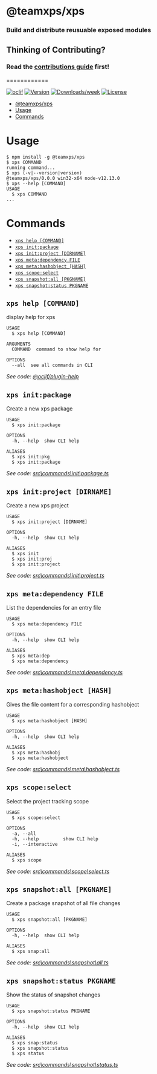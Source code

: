 # @teamxps/xps
### Build and distribute reusuable exposed modules

## Thinking of Contributing?
### Read the [contributions guide](docs/CONTRIBUTIONS.md) first!
============


[![oclif](https://img.shields.io/badge/cli-oclif-brightgreen.svg)](https://oclif.io)
[![Version](https://img.shields.io/npm/v/@teamxps/xps.svg)](https://npmjs.org/package/@teamxps/xps)
[![Downloads/week](https://img.shields.io/npm/dw/@teamxps/xps.svg)](https://npmjs.org/package/@teamxps/xps)
[![License](https://img.shields.io/npm/l/@teamxps/xps.svg)](https://github.com/teamxps/xps/blob/master/package.json)

<!-- toc -->
* [@teamxps/xps](#teamxpsxps)
* [Usage](#usage)
* [Commands](#commands)
<!-- tocstop -->
<!-- tocstop -->

# Usage
<!-- usage -->
```sh-session
$ npm install -g @teamxps/xps
$ xps COMMAND
running command...
$ xps (-v|--version|version)
@teamxps/xps/0.0.0 win32-x64 node-v12.13.0
$ xps --help [COMMAND]
USAGE
  $ xps COMMAND
...
```
<!-- usagestop -->
<!-- usagestop -->
# Commands
<!-- commands -->
* [`xps help [COMMAND]`](#xps-help-command)
* [`xps init:package`](#xps-initpackage)
* [`xps init:project [DIRNAME]`](#xps-initproject-dirname)
* [`xps meta:dependency FILE`](#xps-metadependency-file)
* [`xps meta:hashobject [HASH]`](#xps-metahashobject-hash)
* [`xps scope:select`](#xps-scopeselect)
* [`xps snapshot:all [PKGNAME]`](#xps-snapshotall-pkgname)
* [`xps snapshot:status PKGNAME`](#xps-snapshotstatus-pkgname)

## `xps help [COMMAND]`

display help for xps

```
USAGE
  $ xps help [COMMAND]

ARGUMENTS
  COMMAND  command to show help for

OPTIONS
  --all  see all commands in CLI
```

_See code: [@oclif/plugin-help](https://github.com/oclif/plugin-help/blob/v2.2.3/src\commands\help.ts)_

## `xps init:package`

Create a new xps package

```
USAGE
  $ xps init:package

OPTIONS
  -h, --help  show CLI help

ALIASES
  $ xps init:pkg
  $ xps init:package
```

_See code: [src\commands\init\package.ts](https://github.com/teamxps/xps/blob/v0.0.0/src\commands\init\package.ts)_

## `xps init:project [DIRNAME]`

Create a new xps project

```
USAGE
  $ xps init:project [DIRNAME]

OPTIONS
  -h, --help  show CLI help

ALIASES
  $ xps init
  $ xps init:proj
  $ xps init:project
```

_See code: [src\commands\init\project.ts](https://github.com/teamxps/xps/blob/v0.0.0/src\commands\init\project.ts)_

## `xps meta:dependency FILE`

List the dependencies for an entry file

```
USAGE
  $ xps meta:dependency FILE

OPTIONS
  -h, --help  show CLI help

ALIASES
  $ xps meta:dep
  $ xps meta:dependency
```

_See code: [src\commands\meta\dependency.ts](https://github.com/teamxps/xps/blob/v0.0.0/src\commands\meta\dependency.ts)_

## `xps meta:hashobject [HASH]`

Gives the file content for a corresponding hashobject

```
USAGE
  $ xps meta:hashobject [HASH]

OPTIONS
  -h, --help  show CLI help

ALIASES
  $ xps meta:hashobj
  $ xps meta:hashobject
```

_See code: [src\commands\meta\hashobject.ts](https://github.com/teamxps/xps/blob/v0.0.0/src\commands\meta\hashobject.ts)_

## `xps scope:select`

Select the project tracking scope

```
USAGE
  $ xps scope:select

OPTIONS
  -a, --all
  -h, --help         show CLI help
  -i, --interactive

ALIASES
  $ xps scope
```

_See code: [src\commands\scope\select.ts](https://github.com/teamxps/xps/blob/v0.0.0/src\commands\scope\select.ts)_

## `xps snapshot:all [PKGNAME]`

Create a package snapshot of all file changes

```
USAGE
  $ xps snapshot:all [PKGNAME]

OPTIONS
  -h, --help  show CLI help

ALIASES
  $ xps snap:all
```

_See code: [src\commands\snapshot\all.ts](https://github.com/teamxps/xps/blob/v0.0.0/src\commands\snapshot\all.ts)_

## `xps snapshot:status PKGNAME`

Show the status of snapshot changes

```
USAGE
  $ xps snapshot:status PKGNAME

OPTIONS
  -h, --help  show CLI help

ALIASES
  $ xps snap:status
  $ xps snapshot:status
  $ xps status
```

_See code: [src\commands\snapshot\status.ts](https://github.com/teamxps/xps/blob/v0.0.0/src\commands\snapshot\status.ts)_
<!-- commandsstop -->
<!-- commandsstop -->
